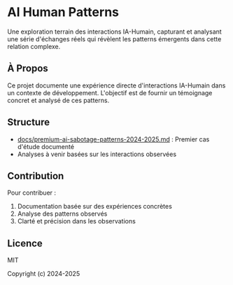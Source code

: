# AI Human Patterns

Une exploration terrain des interactions IA-Humain, capturant et analysant une série d'échanges réels qui révèlent les patterns émergents dans cette relation complexe.

## À Propos
Ce projet documente une expérience directe d'interactions IA-Humain dans un contexte de développement. L'objectif est de fournir un témoignage concret et analysé de ces patterns.

## Structure
- [docs/premium-ai-sabotage-patterns-2024-2025.md](cci:7://file:///Users/popdev/Documents/iStudio/Sandbox/AI_Meta_Dialog/docs/premium-ai-sabotage-patterns-2024-2025.md:0:0-0:0) : Premier cas d'étude documenté
- Analyses à venir basées sur les interactions observées

## Contribution
Pour contribuer :
1. Documentation basée sur des expériences concrètes
2. Analyse des patterns observés
3. Clarté et précision dans les observations

## Licence
MIT

Copyright (c) 2024-2025